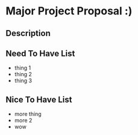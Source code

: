 # Major Project Proposal :)

## Description


## Need To Have List
- thing 1
- thing 2
- thing 3

## Nice To Have List
- more thing
- more 2
- wow
